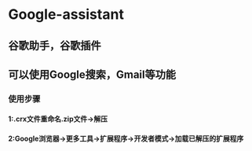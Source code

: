 # Google-assistant
## 谷歌助手，谷歌插件
## 可以使用Google搜索，Gmail等功能

### 使用步骤
#### 1:.crx文件重命名.zip文件->解压
#### 2:Google浏览器->更多工具->扩展程序->开发者模式->加载已解压的扩展程序

